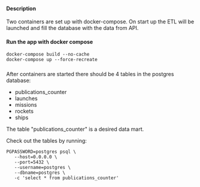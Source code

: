 #### Description
Two containers are set up with docker-compose. On start up the ETL will be launched and fill the database with the data from API.


#### Run the app with docker compose
```
docker-compose build --no-cache
docker-compose up --force-recreate
```

### 
After containers are started there should be 4 tables in the postgres database:
- publications_counter
- launches
- missions
- rockets
- ships

The table "publications_counter" is a desired data mart.

Check out the tables by running:
```
PGPASSWORD=postgres psql \
   --host=0.0.0.0 \
   --port=5432 \
   --username=postgres \
   --dbname=postgres \
   -c 'select * from publications_counter'
```
